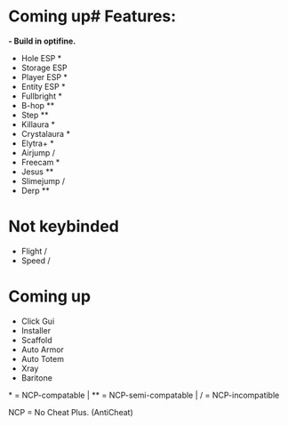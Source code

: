 # Coming up# Features:

**\- Build in optifine.**

- Hole ESP    *
- Storage ESP
- Player ESP  *
- Entity ESP  *
- Fullbright  *
- B-hop       **
- Step        **
- Killaura    *
- Crystalaura *
- Elytra+     *
- Airjump     /
- Freecam     *
- Jesus       **
- Slimejump   /
- Derp        **

# Not keybinded
- Flight      /
- Speed       /

# Coming up

- Click Gui
- Installer
- Scaffold
- Auto Armor
- Auto Totem
- Xray
- Baritone

 \* = NCP-compatable | \*\* = NCP-semi-compatable | / = NCP-incompatible 

NCP = No Cheat Plus. (AntiCheat)

